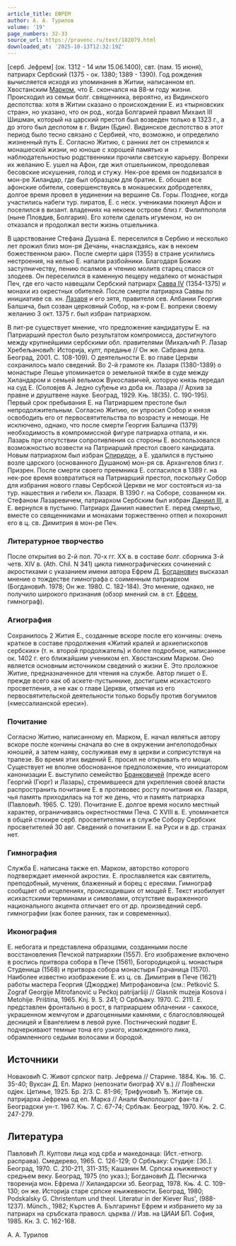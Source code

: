 ```yaml
---
article_title: ЕФРЕМ
author: А. А. Турилов
volume: '19'
page_numbers: 32-33
source_url: https://pravenc.ru/text/182079.html
downloaded_at: '2025-10-13T12:32:19Z'
---
```


[серб. Jефрем] (ок. 1312 - 14 или 15.06.1400), свт. (пам. 15 июня), патриарх Сербский (1375 - ок. 1380; 1389 - 1390). Год рождения вычисляется исходя из упоминания в Житии, написанном еп. Хвостанским [Марком](https://pravenc.ru/text/Марком.html), что Е. скончался на 88-м году жизни. Происходил из семьи болг. священника, вероятно, из Видинского деспотства: хотя в Житии сказано о происхождении Е. из «тырновских стран», но указано, что он род., когда Болгарией правил Михаил III Шишман, который на царский престол был возведен только в 1323 г., а до этого был деспотом в г. Видин (Бдин). Видинское деспотство в этот период было тесно связано с Сербией, что, возможно, и определило жизненный путь Е. Согласно Житию, с ранних лет он стремился к монашеской жизни, но юноше с хорошей памятью и наблюдательностью родственники прочили светскую карьеру. Вопреки их желанию Е. ушел на Афон, где жил отшельником, преодолевая бесовские искушения, голод и стужу. Нек-рое время он подвизался в мон-ре Хиландар, где был образцом для братии. Е. обошел все афонские обители, совершенствуясь в монашеских добродетелях, долгое время провел в уединении на вершине Св. Горы. Позднее, когда участились набеги тур. пиратов, Е. с неск. учениками покинул Афон и поселился в визант. владениях на некоем острове близ г. Филиппополя (ныне Пловдив, Болгария). Его хотели сделать игуменом, но он отказался и продолжал вести жизнь отшельника.

В царствование Стефана Душана Е. переселился в Сербию и несколько лет прожил близ мон-ря Дечаны, «наслаждаясь, как в некоем божественном раю». После смерти царя (1355) в стране усилились нестроения, на келью Е. напали разбойники. Благодаря Божию заступничеству, пению псалмов и чтению молитв старец спасся от злодеев. Он переселился в каменную пещеру недалеко от монастыря Печ, где его часто навещали Сербский патриарх [Савва IV](<https://pravenc.ru/text/Савва IV.html>) (1354-1375) и монахи из окрестных обителей. После смерти патриарха Cаввы по инициативе св. кн. [Лазаря](https://pravenc.ru/text/Лазарь.html) и его зятя, правителя сев. Албании Георгия Балшича, был созван церковный Собор, на к-ром Е. вопреки своему желанию 3 окт. 1375 г. был избран патриархом.

В лит-ре существует мнение, что предложение кандидатуры Е. на Патриарший престол было результатом компромисса, достигнутого между крупнейшими сербскими обл. правителями (Михаљчић Р. Лазар Хребељановић: Историjа, култ, предање // Он же. Сабрана дела. Београд, 2001. С. 108-109). О деятельности Е. во главе Церкви сохранилось мало сведений. Во 2-й грамоте кн. Лазаря (1380-1389) о монастыре Лешье упоминается о земельной тяжбе в суде между Хиландаром и семьей вельмож Вукославичей, которую князь передал на суд Е. (Соловjев А. Jедно суђење из доба кн. Лазара // Архив за правне и друштвене науке. Београд, 1929. Књ. 18(35). С. 190-195). Первый срок пребывания Е. на Патриаршем престоле был непродолжительным. Согласно Житию, он упросил Собор и князя освободить его от первосвятительства по возрасту и немощи. Не исключено, однако, что после смерти Георгия Балшича (1379) необходимость в компромиссной фигуре патриарха отпала, и кн. Лазарь при отсутствии сопротивления со стороны Е. воспользовался возможностью возвести на Патриарший престол своего кандидата. Новым патриархом был избран [Спиридон](https://pravenc.ru/text/Спиридон.html), а Е. удалился в пустыню возле царского (основанного Душаном) мон-ря св. Архангелов близ г. Призрен. После смерти своего преемника Е. согласился в 1389 г. на нек-рое время возвратиться на Патриарший престол, поскольку Собор для избрания нового главы Сербской Церкви не мог состояться из-за тур. нашествия и гибели кн. Лазаря. В 1390 г. на Соборе, созванном кн. Стефаном Лазаревичем, патриархом Сербским был избран [Даниил III](<https://pravenc.ru/text/Даниил III.html>), а Е. вернулся в пустыню. Патриарх Даниил навестил Е. перед смертью, вместе со священниками и монахами торжественно отпел и похоронил его в ц. св. Димитрия в мон-ре Печ.

### Литературное творчество

После открытия во 2-й пол. 70-х гг. ХХ в. в составе болг. сборника 3-й четв. XIV в. (Ath. Chil. N 341) цикла гимнографических сочинений с акростихами с указанием имени автора Ефрем Д. [Богданович](https://pravenc.ru/text/Богданович.html) высказал мнение о тождестве гимнографа с соименным патриархом (Богдановић. 1978; Он же. 1980. С. 182-184). Это мнение, однако, не получило широкого признания (обзор мнений см. в ст. [Ефрем](https://pravenc.ru/text/Ефрем.html), гимнограф).

### Агиография

Сохранилось 2 Жития Е., созданные вскоре после его кончины: очень краткое в составе продолжения «Житий кралей и архиепископов сербских» (т. н. второй продолжатель) и более подробное, написанное ок. 1402 г. его ближайшим учеником еп. Хвостанским Марком. Оно является основным источником сведений о жизни Е. Это проложное Житие, предназначенное для чтения на службе. Автор пишет о Е. прежде всего как об аскете-пустыннике, достигшем исихастского просветления, а не как о главе Церкви, отмечая из его первосвятительской деятельности только борьбу против богумилов («мессалианской ереси»).

### Почитание

Согласно Житию, написанному еп. Марком, Е. начал являться автору вскоре после кончины сначала во сне в окружении ангелоподобных юношей, а затем наяву, сослуживая ему в церкви и соприсутствуя на трапезе. Во время этих видений Е. просил не открывать его мощи. Существует не вполне обоснованное предположение, что инициатором канонизации Е. выступило семейство [Бранковичей](https://pravenc.ru/text/Бранковичей.html) (прежде всего Георгий (Гюрг) и Лазарь), стремившееся для укрепления своей власти распространить почитание Е. в противовес росту почитания кн. Лазаря, чья память приходилась на тот же день, что и память патриарха (Павловић. 1965. С. 129). Почитание Е. долгое время носило местный характер, ограничиваясь окрестностями Печа. С XVIII в. Е. упоминается в общей стихире серб. просветителям и в службе Собору Сербских просветителей 30 авг. Сведений о почитании Е. на Руси и в др. странах нет.

### Гимнография

Служба Е. написана также еп. Марком, авторство которого подтверждает именной акростих. Е. прославляется как святитель, преподобный, мученик, блаженный и борец с ересями. Гимнограф сообщает об исцелениях, происходивших от мощей Е. Текст изобилует исихастскими терминами и символами, отсутствие выраженного национального акцента отличает его от др. произведений серб. гимнографии (как более ранних, так и современных).

### Иконография

Е. небогата и представлена образцами, созданными после восстановления Печской патриархии (1557). Его изображение включено в роспись притвора собора в Пече (1561), Богородицкой ц. монастыря Студеница (1568) и притвора собора монастыря Грачаница (1570). Наиболее известно изображение Е. из ц. св. Димитрия в Пече (1621) работы мастера Георгия (Джордже) Митрофановича (см.: Petković S. Zograf Georgije Mitrofanović u Pećkoj patrijaršiji // Glasnik muzeja Kosova i Metohije. Priština, 1965. Knj. 9. S. 241; О Србљаку. 1970. С. 211). Е. представлен фронтально в рост, в патриаршем облачении - саккосе, украшенном жемчугом и драгоценными камнями, с благословляющей десницей и Евангелием в левой руке. Постнический подвиг Е. подчеркивают темные тона его узкого, изможденного лика, обрамленного седыми волосами и бородой.

## Источники

Новаковић С. Живот српског патр. Jефрема // Старине. 1884. Књ. 16. С. 35-40; Вуксан Д. Еп. Марко (непознати биограф XV в.) // Ловћенски одjек. Цетиње, 1925. Бр. 2/3. С. 81-96; Трифуновић Ђ. Житиjе св. патриjарха Jефрема од еп. Марка // Анали Филолошког фак-та / Београдски ун-т. 1967. Књ. 7. С. 67-74; Србљак. Београд, 1970. Књ. 2. С. 247-279.

## Литература

Павловић Л. Култови лица код срба и македонаца: (Ист.-етногр. расправа). Смедерево, 1965. С. 126-129; О Србљаку: Студиjе: [Зб.]. Београд, 1970. С. 210-211, 311-315; Кашанин М. Српска књижевност у средњем веку. Београд, 1975 (по указ.); Богдановић Д. Песничка творениjа мон. Ефрема // Хиландарски зб. Београд, 1978. Књ. 4. С. 109-130; он же. Историjа старе српске књижевности. Београд, 1980; Podskalsky G. Christentum und theol. Literatur in der Kiever Rus', (988-1237). Münch., 1982; Кърстев А. Българинът Ефрем и избранието му за патриарх на сръбската правосл. църква // Изв. на ЦИАИ БП. София, 1985. Кн. 3. С. 162-168.

А. А. Турилов
